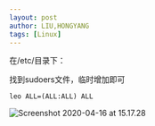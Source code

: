 ```yaml
---
layout: post
author: LIU,HONGYANG
tags: [Linux]
---
```






在/etc/目录下：



找到sudoers文件，临时增加即可

```
leo ALL=(ALL:ALL) ALL
```



![Screenshot 2020-04-16 at 15.17.28](https://tva1.sinaimg.cn/large/007S8ZIlgy1gdvmtsm7tlj30do03awev.jpg)